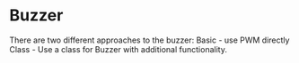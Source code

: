 # Buzzer
There are two different approaches to the buzzer:
Basic - use PWM directly
Class - Use a class for Buzzer with additional functionality.